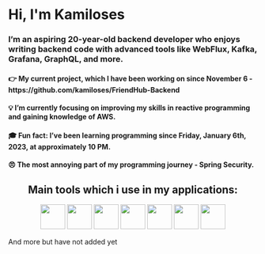 <h1>Hi, I'm Kamiloses</h1>
<h3>I’m an aspiring 20-year-old  backend developer who enjoys writing backend code  with advanced tools like WebFlux, Kafka, Grafana, GraphQL, and more.</h3>

<h4>  👉 My current project, which I have been working on since November 6 - https://github.com/kamiloses/FriendHub-Backend </h4>
<h4>  💡 I’m currently focusing on improving my skills in reactive programming and gaining knowledge of AWS. </h4> 
<h4>  🎓 Fun fact: I’ve been learning programming since Friday, January 6th, 2023, at approximately 10 PM.</h4>
<h4>  😠  The most annoying part of my programming journey - Spring Security.</h4>

<h2 align="center">Main tools which i use in my applications:</h2>
<p align="center">
  <img src="https://raw.githubusercontent.com/jmnote/z-icons/master/svg/java.svg" width="50" height="50"/>
  <img src="https://img.icons8.com/?size=100&id=90519&format=png&color=000000" width="50"/>
  <img src="https://www.svgrepo.com/show/303576/rabbitmq-logo.svg" width="50"/>
  <img src="https://cdn-icons-png.flaticon.com/512/919/919853.png" width="50"/>
  <img src="https://raw.githubusercontent.com/benc-uk/icon-collection/master/logos/prometheus-icon.svg" width="50" />
   <img src="https://www.svgrepo.com/show/452156/angular.svg" width="50" />
<img src="https://upload.wikimedia.org/wikipedia/commons/0/0a/Apache_kafka-icon.svg" width="50" />
</p>
  And more but have not added  yet


   





